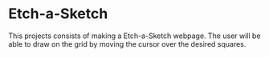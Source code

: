 # Etch-a-Sketch
This projects consists of making a Etch-a-Sketch webpage. The user will be able to draw on the grid by moving the cursor over the desired squares.

